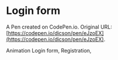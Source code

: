 # Login form

A Pen created on CodePen.io. Original URL: [https://codepen.io/dicson/pen/eJzoEX](https://codepen.io/dicson/pen/eJzoEX).

Animation Login form, Registration, 